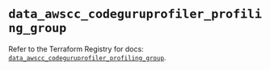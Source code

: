 # `data_awscc_codeguruprofiler_profiling_group`

Refer to the Terraform Registry for docs: [`data_awscc_codeguruprofiler_profiling_group`](https://registry.terraform.io/providers/hashicorp/awscc/0.70.0/docs/data-sources/codeguruprofiler_profiling_group).
